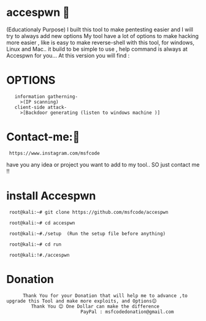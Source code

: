 # accespwn  👤
(Educationaly Purpose)
I built this tool to make pentesting easier and I will try to always add new options
My tool have a lot of options to make hacking more easier , like is easy to make reverse-shell with this tool, for windows, Linux and Mac..
it build to be simple to use , help command is always at Accespwn for you...
At this version you will find :
# OPTIONS
       information gatherning-
         >(IP scanning)
       client-side attack- 
         >[Backdoor generating (listen to windows machine )]
           
# Contact-me:👻
     https://www.instagram.com/msfcode
 have you any idea or project you want to add to my tool.. SO just contact me !!
 # install Accespwn
     root@kali:~# git clone https://github.com/msfcode/accespwn
     
     root@kali:~# cd accespwn 
     
     root@kali:~#./setup  (Run the setup file before anything)
     
     root@kali:~# cd run
     
     root@kali:!#./accespwn
    
# Donation

          Thank You for your Donation that will help me to advance ,to upgrade this Tool and make more exploits, and Options😊
             Thank You 😊 One Dollar can make the difference
                               PayPal : msfcodedonation@gmail.com 
